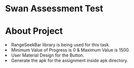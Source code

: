 # Swan Assessment Test

<h1> About Project</h1>
<li> RangeSeekBar library is being used for this task.</li>
<li> Minimum Value of Progress is 0 & Maximum Value is 1500.</li>
<li> User Material Design for the Button.</li>
<li> Generate the apk for the assignment inside apk directory.</li>

